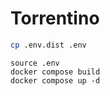 # Torrentino
```bash
cp .env.dist .env
```
```
source .env
docker compose build
docker compose up -d
```
